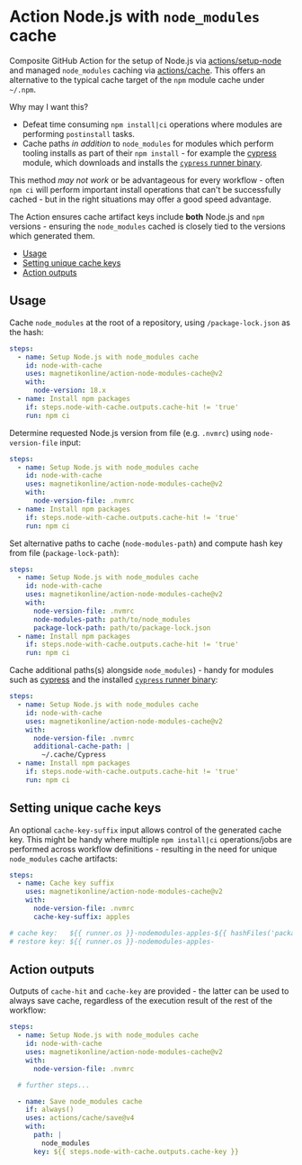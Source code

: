 # Action Node.js with `node_modules` cache

Composite GitHub Action for the setup of Node.js via [actions/setup-node](https://github.com/actions/setup-node) and managed `node_modules` caching via [actions/cache](https://github.com/actions/cache). This offers an alternative to the typical cache target of the `npm` module cache under `~/.npm`.

Why may I want this?

- Defeat time consuming `npm install|ci` operations where modules are performing `postinstall` tasks.
- Cache paths _in addition_ to `node_modules` for modules which perform tooling installs as part of their `npm install` - for example the [cypress](https://www.npmjs.com/package/cypress) module, which downloads and installs the [`cypress` runner binary](https://docs.cypress.io/guides/references/advanced-installation#Binary-cache).

This method _may not work_ or be advantageous for every workflow - often `npm ci` will perform important install operations that can't be successfully cached - but in the right situations may offer a good speed advantage.

The Action ensures cache artifact keys include **both** Node.js and `npm` versions - ensuring the `node_modules` cached is closely tied to the versions which generated them.

- [Usage](#usage)
- [Setting unique cache keys](#setting-unique-cache-keys)
- [Action outputs](#action-outputs)

## Usage

Cache `node_modules` at the root of a repository, using `/package-lock.json` as the hash:

```yaml
steps:
  - name: Setup Node.js with node_modules cache
    id: node-with-cache
    uses: magnetikonline/action-node-modules-cache@v2
    with:
      node-version: 18.x
  - name: Install npm packages
    if: steps.node-with-cache.outputs.cache-hit != 'true'
    run: npm ci
```

Determine requested Node.js version from file (e.g. `.nvmrc`) using `node-version-file` input:

```yaml
steps:
  - name: Setup Node.js with node_modules cache
    id: node-with-cache
    uses: magnetikonline/action-node-modules-cache@v2
    with:
      node-version-file: .nvmrc
  - name: Install npm packages
    if: steps.node-with-cache.outputs.cache-hit != 'true'
    run: npm ci
```

Set alternative paths to cache (`node-modules-path`) and compute hash key from file (`package-lock-path`):

```yaml
steps:
  - name: Setup Node.js with node_modules cache
    id: node-with-cache
    uses: magnetikonline/action-node-modules-cache@v2
    with:
      node-version-file: .nvmrc
      node-modules-path: path/to/node_modules
      package-lock-path: path/to/package-lock.json
  - name: Install npm packages
    if: steps.node-with-cache.outputs.cache-hit != 'true'
    run: npm ci
```

Cache additional paths(s) alongside `node_modules`) - handy for modules such as [cypress](https://www.npmjs.com/package/cypress) and the installed [`cypress` runner binary](https://docs.cypress.io/guides/references/advanced-installation#Binary-cache):

```yaml
steps:
  - name: Setup Node.js with node_modules cache
    id: node-with-cache
    uses: magnetikonline/action-node-modules-cache@v2
    with:
      node-version-file: .nvmrc
      additional-cache-path: |
        ~/.cache/Cypress
  - name: Install npm packages
    if: steps.node-with-cache.outputs.cache-hit != 'true'
    run: npm ci
```

## Setting unique cache keys

An optional `cache-key-suffix` input allows control of the generated cache key. This might be handy where multiple `npm install|ci` operations/jobs are performed across workflow definitions - resulting in the need for unique `node_modules` cache artifacts:

```yaml
steps:
  - name: Cache key suffix
    uses: magnetikonline/action-node-modules-cache@v2
    with:
      node-version-file: .nvmrc
      cache-key-suffix: apples

# cache key:   ${{ runner.os }}-nodemodules-apples-${{ hashFiles('package-lock.json') }}
# restore key: ${{ runner.os }}-nodemodules-apples-
```

## Action outputs

Outputs of `cache-hit` and `cache-key` are provided - the latter can be used to always save cache, regardless of the execution result of the rest of the workflow:

```yaml
steps:
  - name: Setup Node.js with node_modules cache
    id: node-with-cache
    uses: magnetikonline/action-node-modules-cache@v2
    with:
      node-version-file: .nvmrc

  # further steps...

  - name: Save node_modules cache
    if: always()
    uses: actions/cache/save@v4
    with:
      path: |
        node_modules
      key: ${{ steps.node-with-cache.outputs.cache-key }}
```

